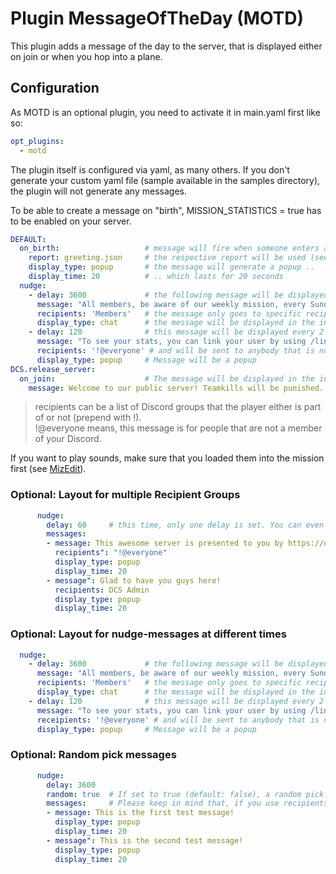 # Plugin MessageOfTheDay (MOTD)
This plugin adds a message of the day to the server, that is displayed either on join or when you hop into a plane.

## Configuration
As MOTD is an optional plugin, you need to activate it in main.yaml first like so:
```yaml
opt_plugins:
  - motd
```

The plugin itself is configured via yaml, as many others. If you don't generate your custom yaml file (sample available 
in the samples directory), the plugin will not generate any messages.

To be able to create a message on "birth", MISSION_STATISTICS = true has to be enabled on your server.

```yaml
DEFAULT:
  on_birth:                   # message will fire when someone enters a plane
    report: greeting.json     # the respective report will be used (see Reporting Framework)
    display_type: popup       # the message will generate a popup ..
    display_time: 20          # .. which lasts for 20 seconds
  nudge:
    - delay: 3600             # the following message will be displayed every 3600 seconds (1h)
      message: "All members, be aware of our weekly mission, every Sunday at 1700 UTC!"
      recipients: 'Members'   # the message only goes to specific recipients (see below)
      display_type: chat      # the message will be displayed in the in-game chat
    - delay: 120              # this message will be displayed every 2 mins
      message: "To see your stats, you can link your user by using /linkme in your discord!"
      recipients: '!@everyone' # and will be sent to anybody that is not linked yet (has not the discord role @everyone)
      display_type: popup     # Message will be a popup
DCS.release_server:
  on_join:                    # The message will be displayed in the in-game chat on join of the server.
    message: Welcome to our public server! Teamkills will be punished.
```
> recipients can be a list of Discord groups that the player either is part of or not (prepend with !).<br>
> !@everyone means, this message is for people that are not a member of your Discord.

If you want to play sounds, make sure that you loaded them into the mission first (see [MizEdit](../../extensions/mizedit/README.md)).

### Optional: Layout for multiple Recipient Groups
```yaml
      nudge:
        delay: 60     # this time, only one delay is set. You can even use a list in here.
        messages:
        - message: This awesome server is presented to you by https://discord.gg/myfancylink.\nCome and join us!
          recipients": "!@everyone"
          display_type: popup
          display_time: 20
        - message": Glad to have you guys here!
          recipients: DCS Admin
          display_type: popup
          display_time: 20
```

### Optional: Layout for nudge-messages at different times
```yaml
  nudge:
    - delay: 3600             # the following message will be displayed every 3600 seconds (1h)
      message: "All members, be aware of our weekly mission, every Sunday at 1700 UTC!"
      recipients: 'Members'   # the message only goes to specific recipients (see below)
      display_type: chat      # the message will be displayed in the in-game chat
    - delay: 120              # this message will be displayed every 2 mins
      message: "To see your stats, you can link your user by using /linkme in your discord!"
      receipients: '!@everyone' # and will be sent to anybody that is not linked yet (has not the discord role @everyone)
      display_type: popup     # Message will be a popup
```

### Optional: Random pick messages
```yaml
      nudge:
        delay: 3600     
        random: true  # If set to true (default: false), a random pick will be made out of the messages list.
        messages:     # Please keep in mind that, if you use recipients, only those recipients of that specific message will receive.
        - message: This is the first test message!
          display_type: popup
          display_time: 20
        - message": This is the second test message!
          display_type: popup
          display_time: 20
```
